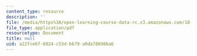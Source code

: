 ```yaml
---
content_type: resource
description: ''
file: /media/https%3A/open-learning-course-data-rc.s3.amazonaws.com/18-404j-theory-of-computation-fall-2020/a22fce6f6824c53dbb79a0da786966a6_MIT18_404f20_lec4.pdf
file_type: application/pdf
resourcetype: Document
title: null
uid: a22fce6f-6824-c53d-bb79-a0da786966a6
---
```

